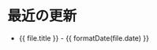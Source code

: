 # 最近の更新

<script setup>
import { data as fileUpdates } from './recent-updates.data.ts'
import { formatDate } from '../.vitepress/utils'
</script>

<ul>
  <li v-for="(file, index) in fileUpdates" :key="file.filePath">
    <a :href="file.url">{{ file.title }}</a>
    <Badge v-if="file.status === 'A'" type="tip" text="Added" />
    <Badge v-else-if="file.status === 'D'" type="danger" text="Deleted" />
    <Badge v-else-if="file.status.startsWith('R')" type="warning" text="Renamed" />
    <span
      v-if="index === 0 || formatDate(file.date) !== formatDate(fileUpdates[index - 1].date)"
      class="text-xs text-[var(--vp-c-text-2)]"
    >
      - {{ formatDate(file.date) }}
    </span>
  </li>
</ul>
